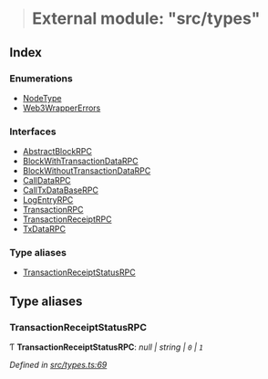> # External module: "src/types"

## Index

### Enumerations

* [NodeType](../enums/_src_types_.nodetype.md)
* [Web3WrapperErrors](../enums/_src_types_.web3wrappererrors.md)

### Interfaces

* [AbstractBlockRPC](../interfaces/_src_types_.abstractblockrpc.md)
* [BlockWithTransactionDataRPC](../interfaces/_src_types_.blockwithtransactiondatarpc.md)
* [BlockWithoutTransactionDataRPC](../interfaces/_src_types_.blockwithouttransactiondatarpc.md)
* [CallDataRPC](../interfaces/_src_types_.calldatarpc.md)
* [CallTxDataBaseRPC](../interfaces/_src_types_.calltxdatabaserpc.md)
* [LogEntryRPC](../interfaces/_src_types_.logentryrpc.md)
* [TransactionRPC](../interfaces/_src_types_.transactionrpc.md)
* [TransactionReceiptRPC](../interfaces/_src_types_.transactionreceiptrpc.md)
* [TxDataRPC](../interfaces/_src_types_.txdatarpc.md)

### Type aliases

* [TransactionReceiptStatusRPC](_src_types_.md#transactionreceiptstatusrpc)

## Type aliases

###  TransactionReceiptStatusRPC

Ƭ **TransactionReceiptStatusRPC**: *null | string | `0` | `1`*

*Defined in [src/types.ts:69](https://github.com/0xProject/0x-monorepo/blob/08a3bd42f/packages/web3-wrapper/src/types.ts#L69)*